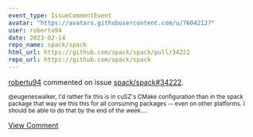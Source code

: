 ```yaml
---
event_type: IssueCommentEvent
avatar: "https://avatars.githubusercontent.com/u/7604212?"
user: robertu94
date: 2023-02-14
repo_name: spack/spack
html_url: https://github.com/spack/spack/pull/34222
repo_url: https://github.com/spack/spack
---
```


<a href='https://github.com/robertu94' target='_blank'>robertu94</a> commented on issue <a href='https://github.com/spack/spack/pull/34222' target='_blank'>spack/spack#34222</a>.

<small>@eugeneswalker, I'd rather fix this is in cuSZ's CMake configuration than in the spack package that way we this this for all consuming packages -- even on other platforms.  I should be able to do that by the end of the week....</small>

<a href='https://github.com/spack/spack/pull/34222' target='_blank'>View Comment</a>